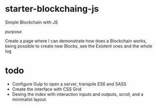 # starter-blockchaing-js
Simple Blockchain with JS


*purpose*

Create a page where I can demonstrate how does a Blockchain works, being possible to create new Blocks, see the Existent ones and the whole log

# todo

- Configure Gulp to open a server, transpile ES6 and SASS
- Create the interface with CSS Grid
- Desing the index with interaction inputs and outputs, scroll, and a minimalist layout.